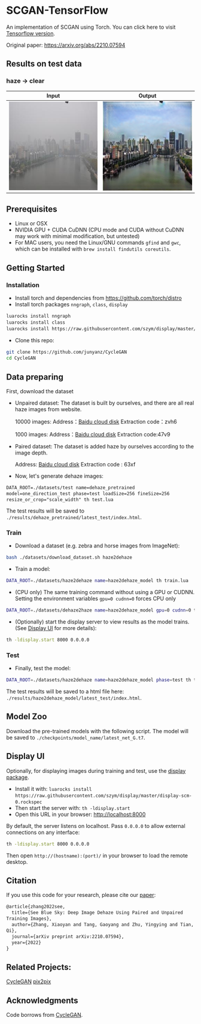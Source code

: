 # SCGAN-TensorFlow
An implementation of SCGAN using Torch. You can click here to visit [Tensorflow version](https://github.com/tygrer/SCGAN-tensorflow).

Original paper: https://arxiv.org/abs/2210.07594

## Results on test data

### haze -> clear

| Input | Output |
|-------|--------|
|![haze2clear_1](samples/real_haze.jpg) | ![haze2clear_1](samples/fake_haze2dehaze.png)| 

## Prerequisites
- Linux or OSX
- NVIDIA GPU + CUDA CuDNN (CPU mode and CUDA without CuDNN may work with minimal modification, but untested)
- For MAC users, you need the Linux/GNU commands `gfind` and `gwc`, which can be installed with `brew install findutils coreutils`.

## Getting Started
### Installation
- Install torch and dependencies from https://github.com/torch/distro
- Install torch packages `nngraph`, `class`, `display`
```bash
luarocks install nngraph
luarocks install class
luarocks install https://raw.githubusercontent.com/szym/display/master/display-scm-0.rockspec
```
- Clone this repo:
```bash
git clone https://github.com/junyanz/CycleGAN
cd CycleGAN
```

## Data preparing
First, download the dataset
* Unpaired dataset: The dataset is built by ourselves, and there are all real haze images from website.

    10000 images:
    Address：[Baidu cloud disk](https://pan.baidu.com/s/18Zjm93sZHPHyqgHwlLa-SA)  Extraction code：zvh6

    1000  images:
    Address：[Baidu cloud disk](https://pan.baidu.com/s/1BZ2EZS19nYlYEz5J-2Tt6A)  Extraction code:47v9 

* Paired dataset: The dataset is added haze by ourselves according to the image depth. 
    
    Address: [Baidu cloud disk](https://pan.baidu.com/s/115OUlSkuYkRUOuGMDREkVg) Extraction code : 63xf

- Now, let's generate dehaze images:
```
DATA_ROOT=./datasets/test name=dehaze_pretrained model=one_direction_test phase=test loadSize=256 fineSize=256 resize_or_crop="scale_width" th test.lua
```
The test results will be saved to `./results/dehaze_pretrained/latest_test/index.html`.  


### Train
- Download a dataset (e.g. zebra and horse images from ImageNet):
```bash
bash ./datasets/download_dataset.sh haze2dehaze
```
- Train a model:
```bash
DATA_ROOT=./datasets/haze2dehaze name=haze2dehaze_model th train.lua
```
- (CPU only) The same training command without using a GPU or CUDNN. Setting the environment variables ```gpu=0 cudnn=0``` forces CPU only
```bash
DATA_ROOT=./datasets/dehaze2haze name=haze2dehaze_model gpu=0 cudnn=0 th train.lua
```
- (Optionally) start the display server to view results as the model trains. (See [Display UI](#display-ui) for more details):
```bash
th -ldisplay.start 8000 0.0.0.0
```

### Test
- Finally, test the model:
```bash
DATA_ROOT=./datasets/haze2dehaze name=haze2dehaze_model phase=test th test.lua
```
The test results will be saved to a html file here: `./results/haze2dehaze_model/latest_test/index.html`.


## Model Zoo
Download the pre-trained models with the following script. The model will be saved to `./checkpoints/model_name/latest_net_G.t7`.


## Display UI
Optionally, for displaying images during training and test, use the [display package](https://github.com/szym/display).

- Install it with: `luarocks install https://raw.githubusercontent.com/szym/display/master/display-scm-0.rockspec`
- Then start the server with: `th -ldisplay.start`
- Open this URL in your browser: [http://localhost:8000](http://localhost:8000)

By default, the server listens on localhost. Pass `0.0.0.0` to allow external connections on any interface:
```bash
th -ldisplay.start 8000 0.0.0.0
```
Then open `http://(hostname):(port)/` in your browser to load the remote desktop.


## Citation
If you use this code for your research, please cite our [paper](https://arxiv.org/abs/2210.07594):

```
@article{zhang2022see,
  title={See Blue Sky: Deep Image Dehaze Using Paired and Unpaired Training Images},
  author={Zhang, Xiaoyan and Tang, Gaoyang and Zhu, Yingying and Tian, Qi},
  journal={arXiv preprint arXiv:2210.07594},
  year={2022}
}
```


## Related Projects:
[CycleGAN](https://github.com/junyanz/CycleGAN)
[pix2pix](https://github.com/phillipi/pix2pix)


## Acknowledgments
Code borrows from [CycleGAN](https://github.com/junyanz/CycleGAN).
